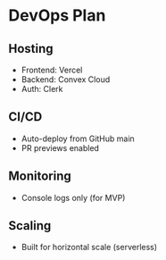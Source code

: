 # DevOps Plan

## Hosting
- Frontend: Vercel
- Backend: Convex Cloud
- Auth: Clerk

## CI/CD
- Auto-deploy from GitHub main
- PR previews enabled

## Monitoring
- Console logs only (for MVP)

## Scaling
- Built for horizontal scale (serverless)